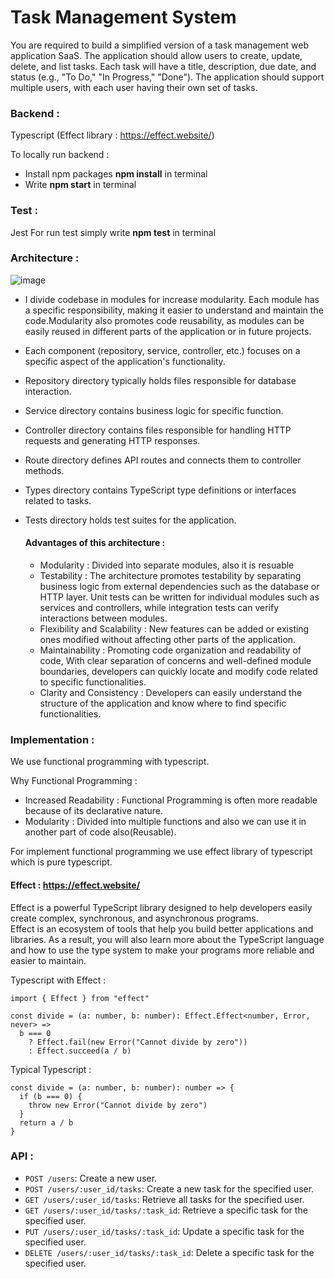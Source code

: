 # Task Management System

You are required to build a simplified version of a task management web application SaaS. The application should allow users to create, update, delete, and list tasks. Each task will have a title, description, due date, and status (e.g., "To Do," "In Progress," "Done"). The application should support multiple users, with each user having their own set of tasks.

### Backend :
Typescript (Effect library : https://effect.website/) <br>

To locally run backend : <br>

- Install npm packages **npm install** in terminal <br>
- Write **npm start** in terminal <br>
### Test : 
Jest
For run test simply write **npm test** in terminal



### Architecture : 

![image](https://github.com/Bhakti12/TaskManagement/assets/52093953/8de8d6c8-866f-46b4-b90b-8bfbad34beb0)

- I divide codebase in modules for increase modularity. Each module has a specific responsibility, making it easier to understand and maintain the code.Modularity also promotes code reusability, as modules can be easily reused in different parts of the application or in future projects.<br>
- Each component (repository, service, controller, etc.) focuses on a specific aspect of the application's functionality.<br>
- Repository directory typically holds files responsible for database interaction.<br>
- Service directory contains business logic for specific function.<br>
- Controller directory contains files responsible for handling HTTP requests and generating HTTP responses.<br>
- Route directory defines API routes and connects them to controller methods.<br>
- Types directory contains TypeScript type definitions or interfaces related to tasks.<br> 
- Tests directory holds test suites for the application.

  #### Advantages of this architecture :

  - Modularity : Divided into separate modules, also it is resuable
  - Testability : The architecture promotes testability by separating business logic from external dependencies such as the database or HTTP layer. Unit tests can be written for individual modules such as services and controllers, while integration tests can verify interactions between modules.
  - Flexibility and Scalability :  New features can be added or existing ones modified without affecting other parts of the application.
  - Maintainability :  Promoting code organization and readability of code, With clear separation of concerns and well-defined module boundaries, developers can quickly locate and modify code related to specific functionalities.
  - Clarity and Consistency :  Developers can easily understand the structure of the application and know where to find specific functionalities.

### Implementation : 

We use functional programming with typescript.

Why Functional Programming : 

- Increased Readability : Functional Programming is often more readable because of its declarative nature.
- Modularity : Divided into multiple functions and also we can use it in another part of code also(Reusable).

For implement functional programming we use effect library of typescript which is pure typescript.<br>

#### Effect : https://effect.website/

Effect is a powerful TypeScript library designed to help developers easily create complex, synchronous, and asynchronous programs.<br>
Effect is an ecosystem of tools that help you build better applications and libraries. As a result, you will also learn more about the TypeScript language and how to use the type system to make your programs more reliable and easier to maintain.<br>

Typescript with Effect : 
```
import { Effect } from "effect"
 
const divide = (a: number, b: number): Effect.Effect<number, Error, never> =>
  b === 0
    ? Effect.fail(new Error("Cannot divide by zero"))
    : Effect.succeed(a / b)
```

Typical Typescript : 

```
const divide = (a: number, b: number): number => {
  if (b === 0) {
    throw new Error("Cannot divide by zero")
  }
  return a / b
}
```

### API : 

- `POST /users`: Create a new user.
- `POST /users/:user_id/tasks`: Create a new task for the specified user.
- `GET /users/:user_id/tasks`: Retrieve all tasks for the specified user.
- `GET /users/:user_id/tasks/:task_id`: Retrieve a specific task for the specified user.
- `PUT /users/:user_id/tasks/:task_id`: Update a specific task for the specified user.
- `DELETE /users/:user_id/tasks/:task_id`: Delete a specific task for the specified user.
